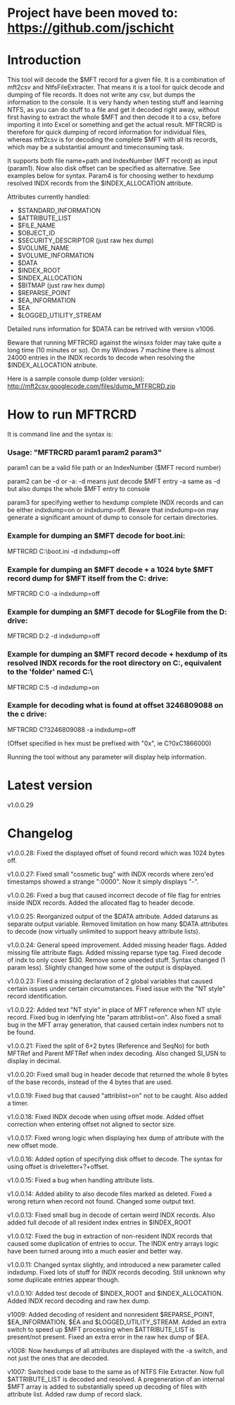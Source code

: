 # Project have been moved to: https://github.com/jschicht #

# Introduction #

This tool will decode the $MFT record for a given file. It is a combination of mft2csv and NtfsFileExtracter. That means it is a tool for quick decode and dumping of file records. It does not write any csv, but dumps the information to the console. It is very handy when testing stuff and learning NTFS, as you can do stuff to a file and get it decoded right away, without first having to extract the whole $MFT and then decode it to a csv, before importing it into Excel or something and get the actual result. MFTRCRD is therefore for quick dumping of record information for individual files, whereas mft2csv is for decoding the complete $MFT with all its records, which may be a substantial amount and timeconsuming task.

It supports both file name+path and IndexNumber (MFT record) as input (param1). Now also disk offset can be specified as alternative. See examples below for syntax. Param4 is for choosing wether to hexdump resolved INDX records from the $INDEX\_ALLOCATION attribute.

Attributes currently handled:
  * $STANDARD\_INFORMATION
  * $ATTRIBUTE\_LIST
  * $FILE\_NAME
  * $OBJECT\_ID
  * $SECURITY\_DESCRIPTOR (just raw hex dump)
  * $VOLUME\_NAME
  * $VOLUME\_INFORMATION
  * $DATA
  * $INDEX\_ROOT
  * $INDEX\_ALLOCATION
  * $BITMAP (just raw hex dump)
  * $REPARSE\_POINT
  * $EA\_INFORMATION
  * $EA
  * $LOGGED\_UTILITY\_STREAM

Detailed runs information for $DATA can be retrived with version v1006.

Beware that running MFTRCRD against the winsxs folder may take quite a long time (10 minutes or so). On my Windows 7 machine there is almost 24000 entries in the INDX records to decode when resolving the $INDEX\_ALLOCATION atribute.

Here is a sample console dump (older version): http://mft2csv.googlecode.com/files/dump_MTFRCRD.zip


# How to run MFTRCRD #

It is command line and the syntax is:

### Usage: "MFTRCRD param1 param2 param3" ###

param1 can be a valid file path or an IndexNumber ($MFT record number)

param2 can be -d or -a:
-d means just decode $MFT entry
-a same as -d but also dumps the whole $MFT entry to console

param3 for specifying wether to hexdump complete INDX records and can be either indxdump=on or indxdump=off. Beware that indxdump=on may generate a significant amount of dump to console for certain directories.

### Example for dumping an $MFT decode for boot.ini: ###

MFTRCRD C:\boot.ini -d indxdump=off

### Example for dumping an $MFT decode + a 1024 byte $MFT record dump for $MFT itself from the C: drive: ###

MFTRCRD C:0 -a indxdump=off

### Example for dumping an $MFT decode for $LogFile from the D: drive: ###

MFTRCRD D:2 -d indxdump=off

### Example for dumping an $MFT record decode + hexdump of its resolved INDX records for the root directory on C:, equivalent to the 'folder' named C:\ ###

MFTRCRD C:5 -d indxdump=on

### Example for decoding what is found at offset 3246809088 on the c drive: ###

MFTRCRD C?3246809088 -a indxdump=off

(Offset specified in hex must be prefixed with "0x", ie C?0xC1866000)


Running the tool without any parameter will display help information.


# Latest version #
v1.0.0.29

# Changelog #

v1.0.0.28: Fixed the displayed offset of found record which was 1024 bytes off.

v1.0.0.27: Fixed small "cosmetic bug" with INDX records where zero'ed timestamps showed a strange ":0000". Now it simply displays "-".

v1.0.0.26: Fixed a bug that caused incorrect decode of file flag for entries inside INDX records. Added the allocated flag to header decode.

v1.0.0.25: Reorganized output of the $DATA attribute. Added dataruns as separate output variable. Removed limitation on how many $DATA attributes to decode (now virtually unlimited to support heavy attribute lists).

v1.0.0.24: General speed improvement. Added missing header flags. Added missing file attribute flags. Added missing reparse type tag. Fixed decode of indx to only cover $I30. Remove some uneeded stuff. Syntax changed (1 param less). Slightly changed how some of the output is displayed.

v1.0.0.23: Fixed a missing declaration of 2 global variables that caused certain issues under certain circumstances. Fixed issue with the "NT style" record identification.

v1.0.0.22: Added text "NT style" in place of MFT reference when NT style record. Fixed bug in idenfying hte "param attriblist=on". Also fixed a small bug in the MFT array generation, that caused certain index numbers not to be found.

v1.0.0.21: Fixed the split of 6+2 bytes (Reference and SeqNo) for both MFTRef and Parent MFTRef when index decoding. Also changed SI\_USN to display in decimal.

v1.0.0.20: Fixed small bug in header decode that returned the whole 8 bytes of the base records, instead of the 4 bytes that are used.

v1.0.0.19: Fixed bug that caused "attriblist=on" not to be caught. Also added a timer.

v1.0.0.18: Fixed INDX decode when using offset mode. Added offset correction when entering offset not aligned to sector size.

v1.0.0.17: Fixed wrong logic when displaying hex dump of attribute with the new offset mode.

v1.0.0.16: Added option of specifying disk offset to decode. The syntax for using offset is driveletter+?+offset.

v1.0.0.15: Fixed a bug when handling attribute lists.

v1.0.0.14: Added ability to also decode files marked as deleted. Fixed a wrong return when record not found. Changed some output text.

v1.0.0.13: Fixed small bug in decode of certain weird INDX records. Also added full decode of all resident index entries in $INDEX\_ROOT

v1.0.0.12: Fixed the bug in extraction of non-resident INDX records that caused some duplication of entries to occur. The INDX entry arrays logic have been turned aroung into a much easier and better way.

v1.0.0.11: Changed syntax slightly, and introduced a new parameter called indxdump. Fixed lots of stuff for INDX records decoding. Still unknown why some duplicate entries appear though.

v1.0.0.10: Added test decode of $INDEX\_ROOT and $INDEX\_ALLOCATION. Added INDX record decoding and raw hex dump.

v1009: Added decoding of resident and nonresident $REPARSE\_POINT, $EA\_INFORMATION, $EA and $LOGGED\_UTILITY\_STREAM. Added an extra switch to speed up $MFT processing when $ATTRIBUTE\_LIST is present/not present. Fixed an extra error in the raw hex dump of $EA.

v1008: Now hexdumps of all attributes are displayed with the -a switch, and not just the ones that are decoded.

v1007: Switched code base to the same as of NTFS File Extracter. Now full $ATTRIBUTE\_LIST is decoded and resolved. A pregeneration of an internal $MFT array is added to substantially speed up decoding of files with attribute list. Added raw dump of record slack.
